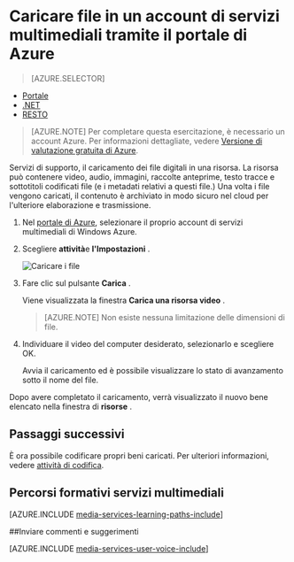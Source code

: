 <properties
    pageTitle=" Caricare file in un account di servizi multimediali tramite il portale di Azure | Microsoft Azure"
    description="In questa esercitazione è illustrata la procedura di caricamento dei file in un account di servizi multimediali tramite il portale di Azure"
    services="media-services"
    documentationCenter=""
    authors="Juliako"
    manager="erikre"
    editor=""/>

<tags
    ms.service="media-services"
    ms.workload="media"
    ms.tgt_pltfrm="na"
    ms.devlang="na"
    ms.topic="get-started-article"
    ms.date="10/14/2016"
    ms.author="juliako"/>


# <a name="upload-files-into-a-media-services-account-using-the-azure-portal"></a>Caricare file in un account di servizi multimediali tramite il portale di Azure 

> [AZURE.SELECTOR]
- [Portale](media-services-portal-upload-files.md)
- [.NET](media-services-dotnet-upload-files.md)
- [RESTO](media-services-rest-upload-files.md)

> [AZURE.NOTE] Per completare questa esercitazione, è necessario un account Azure. Per informazioni dettagliate, vedere [Versione di valutazione gratuita di Azure](https://azure.microsoft.com/pricing/free-trial/). 

Servizi di supporto, il caricamento dei file digitali in una risorsa. La risorsa può contenere video, audio, immagini, raccolte anteprime, testo tracce e sottotitoli codificati file (e i metadati relativi a questi file.) Una volta i file vengono caricati, il contenuto è archiviato in modo sicuro nel cloud per l'ulteriore elaborazione e trasmissione.
 
1. Nel [portale di Azure](https://portal.azure.com/), selezionare il proprio account di servizi multimediali di Windows Azure.

2. Scegliere **attività**e **l'Impostazioni** .

    ![Caricare i file](./media/media-services-portal-vod-get-started/media-services-upload.png)

3. Fare clic sul pulsante **Carica** .

    Viene visualizzata la finestra **Carica una risorsa video** .

    >[AZURE.NOTE] Non esiste nessuna limitazione delle dimensioni di file.
    
4. Individuare il video del computer desiderato, selezionarlo e scegliere OK.  

    Avvia il caricamento ed è possibile visualizzare lo stato di avanzamento sotto il nome del file.  

Dopo avere completato il caricamento, verrà visualizzato il nuovo bene elencato nella finestra di **risorse** . 


## <a name="next-steps"></a>Passaggi successivi

È ora possibile codificare propri beni caricati. Per ulteriori informazioni, vedere [attività di codifica](media-services-portal-encode.md).

## <a name="media-services-learning-paths"></a>Percorsi formativi servizi multimediali

[AZURE.INCLUDE [media-services-learning-paths-include](../../includes/media-services-learning-paths-include.md)]

##<a name="provide-feedback"></a>Inviare commenti e suggerimenti

[AZURE.INCLUDE [media-services-user-voice-include](../../includes/media-services-user-voice-include.md)]


